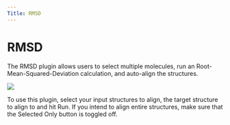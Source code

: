 ```yaml
---
Title: RMSD
---
```


# RMSD
The RMSD plugin allows users to select multiple molecules, run an Root-Mean-Squared-Deviation calculation, and auto-align the structures.

![](/assets/plugins-page/rmsd_plugin.gif)

To use this plugin, select your input structures to align, the target structure to align to and hit Run. If you intend to align entire structures, make sure that the Selected Only button is toggled off.
